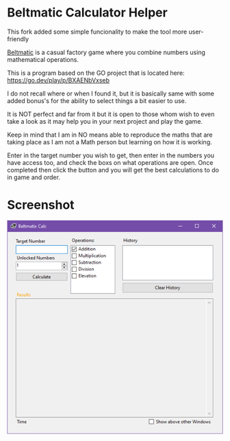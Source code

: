 # Beltmatic Calculator Helper

This fork added some simple funcionality to make the tool more user-friendly

[Beltmatic](https://store.steampowered.com/app/2674590/Beltmatic/) is a casual factory game where you combine numbers using mathematical operations.

This is a program based on the GO project that is located here:
https://go.dev/play/p/BXAENbVxseb

I do not recall where or when I found it, but it is basically same with some added bonus's for the ability to select things a bit easier to use.

It is NOT perfect and far from it but it is open to those whom wish to even take a look as it may help you in your next project and play the game.

Keep in mind that I am in NO means able to reproduce the maths that are taking place as I am not a Math person but learning on how it is working.

Enter in the target number you wish to get, then enter in the numbers you have access too, and check the boxs on what operations are open. 
Once completed then click the button and you will get the best calculations to do in game and order.

# Screenshot
![Screenshot](https://github.com/Nyahstic/Beltmatic-Calculator-Helper/blob/master/Sample.png)
